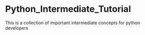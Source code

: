 # Python_Intermediate_Tutorial
This is a collection of important intermediate concepts for python developers
